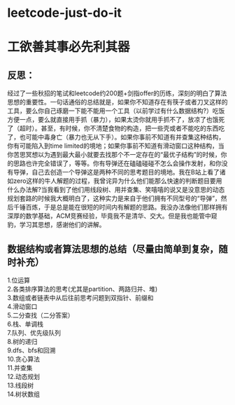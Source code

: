 # leetcode-just-do-it

工欲善其事必先利其器  
====


反思：
-------
经过了一些秋招的笔试和leetcode约200题+剑指offer的历练，深刻的明白了算法思想的重要性。一句话通俗的总结就是，如果你不知道存在有筷子或者刀叉这样的工具，要么你自己琢磨一下能不能用一个工具（以前学过有什么数据结构?）吃饭方便一点，要么就直接用手抓（暴力），如果太烫你就用手抓不了，放凉了也饿死了（超时）。甚至，有时候，你不清楚食物的构造，把一些壳或者不能吃的东西吃了，也可能中毒身亡（暴力也无从下手）。如果你事前不知道有并查集这种结构，你有可能陷入到time limited的境地；如果你事前不知道有滑动窗口这种结构，当你苦思冥想以为遇到最大最小就要去找那个不一定存在的“最优子结构”的时候，你的思路也许完全错误了，等等。你有导弹还在磕磕碰碰不怎么会操作发射，和你没有导弹，自己去创造一个导弹这是两种不同的思考题目的境地。我在B站上看了诸如zero这样的牛人解题的过程，我曾诧异为什么他们能那么快速的判断题目要用什么办法解?当我看到了他们用线段树、用并查集、笑嘻嘻的说又是没意思的动态规划套路的时候我大概明白了，这种实力是来自于他们拥有不同型号的“导弹”，然后千锤百炼，于是总是能在很短的时间内有解题的思路。我没办法像他们那样拥有深厚的数学基础，ACM竞赛经验，毕竟我不是清华、交大。但是我也能管中窥豹，学习其思想，感谢他们的讲解。    

数据结构或者算法思想的总结（尽量由简单到复杂，随时补充）
-------
1.位运算  
2.各类排序算法的思考(尤其是partition、两路归并、堆)  
3.数组或者链表中从后往前思考问题到双指针、前缀和  
4.滑动窗口  
5.二分查找（二分答案）  
6.栈、单调栈  
7.队列、优先级队列  
8.树的递归  
9.dfs、bfs和回溯  
10.贪心算法  
11.并查集  
12.动态规划  
13.线段树  
14.树状数组  
